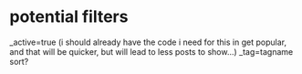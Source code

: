 # potential filters

\_active=true (i should already have the code i need for this in get popular, and that will be quicker, but will lead to less posts to show...)
\_tag=tagname
sort?
